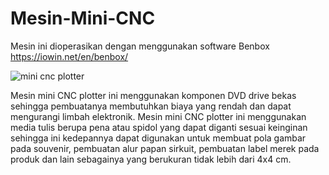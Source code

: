 # Mesin-Mini-CNC
Mesin ini dioperasikan dengan menggunakan software Benbox https://iowin.net/en/benbox/

![mini cnc plotter](https://github.com/Spraio/Mesin-Mini-CNC/assets/143721319/8606751b-37ae-4892-baad-7d7aa668d675)

Mesin mini CNC plotter ini menggunakan komponen DVD drive bekas sehingga pembuatanya membutuhkan biaya yang rendah dan dapat mengurangi limbah elektronik. Mesin mini CNC plotter ini menggunakan media tulis berupa pena atau spidol yang dapat diganti sesuai keinginan sehingga ini kedepannya dapat digunakan untuk membuat pola gambar pada souvenir, pembuatan alur papan sirkuit, pembuatan label merek pada produk dan lain sebagainya yang berukuran tidak lebih dari 4x4 cm.
